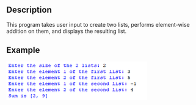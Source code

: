 ## Description
This program takes user input to create two lists, performs element-wise addition on them, and displays the resulting list.
## Example
<img src="example.png">

